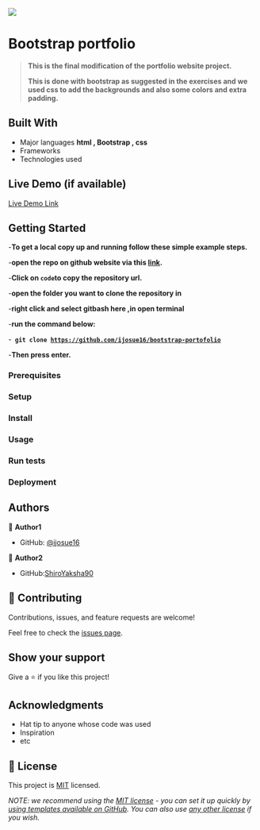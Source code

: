 ![](https://img.shields.io/badge/Microverse-blueviolet)

# Bootstrap portfolio

> **This is the final modification of the portfolio website project.**
>
> **This is done with bootstrap as suggested in the exercises and we used css to add the backgrounds and also some colors and extra padding.**


## Built With

- Major languages **html , Bootstrap , css**
- Frameworks
- Technologies used

## Live Demo (if available)

[Live Demo Link](https://livedemo.com)


## Getting Started

-**To get a local copy up and running follow these simple example steps.**


-**open the repo on github website via this [link](https://github.com/ijosue16/bootstrap-portofolio).**


-**Click on <code>code</code>to copy the repository url.**

-**open the folder you want to clone the repository in**

-**right click and select gitbash here ,in open terminal**

-**run the command below:**

-**<code> git clone https://github.com/ijosue16/bootstrap-portofolio </code>**

-**Then press enter.**


### Prerequisites

### Setup

### Install

### Usage

### Run tests

### Deployment



## Authors

👤 **Author1**

- GitHub: [@ijosue16](https://github.com/ijosue16)

👤 **Author2**

- GitHub:[ShiroYaksha90](https://github.com/ShiroYaksha90)


## 🤝 Contributing

Contributions, issues, and feature requests are welcome!

Feel free to check the [issues page](../../issues/).

## Show your support

Give a ⭐️ if you like this project!

## Acknowledgments

- Hat tip to anyone whose code was used
- Inspiration
- etc

## 📝 License

This project is [MIT](./MIT.md) licensed.

_NOTE: we recommend using the [MIT license](https://choosealicense.com/licenses/mit/) - you can set it up quickly by [using templates available on GitHub](https://docs.github.com/en/communities/setting-up-your-project-for-healthy-contributions/adding-a-license-to-a-repository). You can also use [any other license](https://choosealicense.com/licenses/) if you wish._
